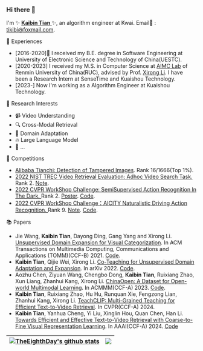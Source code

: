 ### Hi there 👋

I'm ✨ <a href='https://scholar.google.com/citations?hl=zh-CN&user=p_HrOocAAAAJ'> **Kaibin Tian** </a> ✨, an algorithm engineer at Kwai. Email📧 : tikibi@foxmail.com.


💼 Experiences
- [2016-2020]🎉 I received my B.E. degree in Software Engineering at University of Electronic Science and Technology of China(UESTC).
- [2020-2023] I received my M.S. in Computer Science at <a href='https://ruc-aimc-lab.github.io/'>AIMC Lab</a> of Renmin University of China(RUC), advised by Prof. <a href='https://scholar.google.com/citations?user=6m-ZQ1EAAAAJ&hl=zh-CN'>Xirong Li</a>. I have been a Research Intern at SenseTime and Kuaishou Technology.
- [2023-] Now I'm working as a Algorithm Engineer at Kuaishou Technology.


🔭 Research Interests
- 📹 Video Understanding
- 🔍 Cross-Modal Retrieval
- 🔄 Domain Adaptation
- 🔥 Large Language Model 
- 🤔 ...

🤺 Competitions
- <a href='https://tianchi.aliyun.com/competition/entrance/531812/introduction'>Alibaba Tianchi: Detection of Tampered Images</a>. Rank 16/1666(Top 1%).
- <a href='https://trecvid.nist.gov/'>2022 NIST TREC Video Retrieval Evaluation: Adhoc Video Search Task.</a> Rank 2. <a href='https://arxiv.org/abs/2211.15039'>Note</a>.
- <a href='http://cvpr2023.ug2challenge.org/program22/leaderboard22_t2.html'> 2022 CVPR WorkShop Challenge: SemiSupervised Action Recognition In The Dark. </a> Rank 2. <a href='https://github.com/Andy1621/Nightcrawler'>Poster</a>. <a href='https://github.com/TheEighthDay/Nightcrawler'>Code</a>.
- <a href='http://cvpr2023.ug2challenge.org/program22/leaderboard22_t2.html'> 2022 CVPR WorkShop Challenge：AICITY Naturalistic Driving Action Recognition. </a> Rank 9. <a href='https://ieeexplore.ieee.org/abstract/document/9927603/'>Note</a>. <a href='https://github.com/TheEighthDay/AICITY_HSNB'>Code</a>.


📚 Papers
- Jie Wang, **Kaibin Tian**, Dayong Ding, Gang Yang and Xirong Li. <a href='https://dl.acm.org/doi/abs/10.1145/3448108'>Unsupervised Domain Expansion for Visual Categorization</a>. In ACM Transactions on Multimedia Computing, Communications and Applications (TOMM)(CCF-B) 2021. <a href='https://github.com/TheEighthDay/ude'>Code</a>.
- **Kaibin Tian**, Qijie Wei, Xirong Li. <a href='https://arxiv.org/abs/2204.01210'>Co-Teaching for Unsupervised Domain Adaptation and Expansion</a>. In arXiv 2022. <a href='https://github.com/TheEighthDay/Co-teaching'>Code</a>.
- Aozhu Chen, Ziyuan Wang, Chengbo Dong, **Kaibin Tian**, Ruixiang Zhao, Xun Liang, Zhanhui Kang, Xirong Li. <a href='https://arxiv.org/pdf/2305.05880.pdf'>ChinaOpen: A Dataset for Open-world Multimodal Learning</a>. In ACMMM(CCF-A) 2023. <a href='https://github.com/JewelChen2019/ChinaOpen'>Code</a>.
- **Kaibin Tian**, Ruixiang Zhao, Hu Hu, Runquan Xie, Fengzong Lian, Zhanhui Kang, Xirong Li. <a href='https://arxiv.org/pdf/2308.01217.pdf'>TeachCLIP: Multi-Grained Teaching for Efficient Text-to-Video Retrieval</a>.  In CVPR(CCF-A) 2024.
- **Kaibin Tian**, Yanhua Cheng, Yi Liu, Xinglin Hou, Quan Chen, Han Li. <a href='https://arxiv.org/abs/2401.00701'>Towards Efficient and Effective Text-to-Video Retrieval with Coarse-to-Fine Visual Representation Learning</a>.  In AAAI(CCF-A) 2024. <a href='https://github.com/adxcreative/EERCF'>Code</a>




| <a href="https://github.com/TheEighthDay"><img align="center" src="https://github-readme-stats.vercel.app/api?username=TheEighthDay&show_icons=true&include_all_commits=true&theme=default&hide_border=true" alt="TheEighthDay's github stats" /></a> | <a href="https://github.com/TheEighthDay"><img align="center" src="https://github-readme-stats.vercel.app/api/top-langs/?username=TheEighthDay&layout=compact&theme=default&hide_border=true" /></a> |
| ------------- | ------------- |

